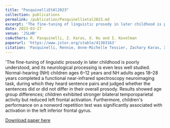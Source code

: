 ```yaml
---
title: "PasquinelliEtAl2023"
collection: publications
permalink: /publication/Pasquinellietal2023.md
excerpt: 'The fine-tuning of linguistic prosody in later childhood is poorly understood, and its neurological processing is even less well studied. Normal-hearing (NH) children ages 6–12 years and NH adults ages 18–28 years completed a functional near-infrared spectroscopy neuroimaging task, during which they heard sentence pairs and judged whether the sentences did or did not differ in their overall prosody. Results showed age group differences; children exhibited stronger bilateral temporoparietal activity but reduced left frontal activation. Furthermore, children's performance on a nonword repetition test was significantly associated with activation in the left inferior frontal gyrus.'
date: 2023-03-27
venue: 'JSLHR'
coAuthors: R. Pasquinelli, Z. Karas, X. Hu and I. Kovelman
paperurl: 'https://www.jstor.org/stable/41303163'
citation: 'Pasquinelli, Rennie, Anne-Michelle Tessier, Zachary Karas, Xiaosu Hu, and Ioulia Kovelman (2023) The Development of Left Hemisphere Lateralization for Sentence-Level Prosodic Processing </b> <i>Journal of Speech, Language and Hearing Research </i> https://pubs.asha.org/doi/10.1044/2022_JSLHR-22-00103.'
---
```

<div class="amtText" markdown="1">
'The fine-tuning of linguistic prosody in later childhood is poorly understood, and its neurological processing is even less well studied. Normal-hearing (NH) children ages 6–12 years and NH adults ages 18–28 years completed a functional near-infrared spectroscopy neuroimaging task, during which they heard sentence pairs and judged whether the sentences did or did not differ in their overall prosody. Results showed age group differences; children exhibited stronger bilateral temporoparietal activity but reduced left frontal activation. Furthermore, children's performance on a nonword repetition test was significantly associated with activation in the left inferior frontal gyrus. 

[Download paper here](https://pubs.asha.org/doi/10.1044/2022_JSLHR-22-00103)
</div>
